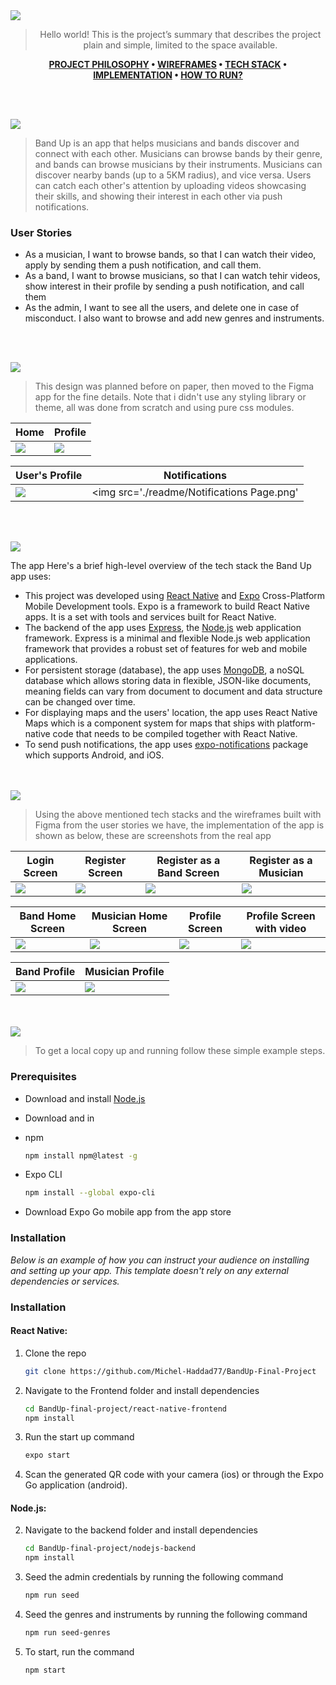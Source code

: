 <img src="./readme/title1.svg"/>

<div align="center">

> Hello world! This is the project’s summary that describes the project plain and simple, limited to the space available.

**[PROJECT PHILOSOPHY](https://github.com/Michel-Haddad77/BandUp-Final-Project#-project-philosophy) • [WIREFRAMES](https://github.com/Michel-Haddad77/BandUp-Final-Project#-wireframes) • [TECH STACK](https://github.com/Michel-Haddad77/BandUp-Final-Project#-tech-stack) • [IMPLEMENTATION](https://github.com/Michel-Haddad77/BandUp-Final-Project#-implementation) • [HOW TO RUN?](https://github.com/Michel-Haddad77/BandUp-Final-Project#-how-to-run)**

</div>

<br><br>

<img src="./readme/title2.svg"/>

> Band Up is an app that helps musicians and bands discover and connect with each other.
> Musicians can browse bands by their genre, and bands can browse musicians by their instruments.
> Musicians can discover nearby bands (up to a 5KM radius), and vice versa.
> Users can catch each other's attention by uploading videos showcasing their skills, and showing their interest in each other via push notifications.

### User Stories

- As a musician, I want to browse bands, so that I can watch their video, apply by sending them a push notification, and call them.
- As a band, I want to browse musicians, so that I can watch tehir videos, show interest in their profile by sending a push notification, and call them
- As the admin, I want to see all the users, and delete one in case of misconduct. I also want to browse and add new genres and instruments.

<br><br>

<img src="./readme/title3.svg"/>

> This design was planned before on paper, then moved to the Figma app for the fine details.
> Note that i didn't use any styling library or theme, all was done from scratch and using pure css modules.

| Home                                | Profile                                                   |
| ----------------------------------- | --------------------------------------------------------- |
| <img src='./readme/Home Page.png'/> | <img src='./readme/Band Profile Page (as musician).png'/> |

| User's Profile                                            | Notifications                              |
| --------------------------------------------------------- | ------------------------------------------ |
| <img src='./readme/Band Profile Page (as musician).png'/> | <img src='./readme/Notifications Page.png' |

<br><br>

<img src="./readme/title4.svg"/>

The app
Here's a brief high-level overview of the tech stack the Band Up app uses:

- This project was developed using [React Native](https://reactnative.dev/) and [Expo](https://docs.expo.dev/) Cross-Platform Mobile Development tools. Expo is a framework to build React Native apps. It is a set with tools and services built for React Native.
- The backend of the app uses [Express](https://expressjs.com/), the [Node.js](https://nodejs.org/) web application framework. Express is a minimal and flexible Node.js web application framework that provides a robust set of features for web and mobile applications.
- For persistent storage (database), the app uses [MongoDB](https://www.mongodb.com/), a noSQL database which allows storing data in flexible, JSON-like documents, meaning fields can vary from document to document and data structure can be changed over time.
- For displaying maps and the users' location, the app uses React Native Maps which is a component system for maps that ships with platform-native code that needs to be compiled together with React Native.
- To send push notifications, the app uses [expo-notifications](https://docs.expo.dev/push-notifications/overview/) package which supports Android, and iOS.

<br><br>
<img src="./readme/title5.svg"/>

> Using the above mentioned tech stacks and the wireframes built with Figma from the user stories we have, the implementation of the app is shown as below, these are screenshots from the real app

| Login Screen                       | Register Screen                        | Register as a Band Screen                      | Register as a Musician                             |
| ---------------------------------- | -------------------------------------- | ---------------------------------------------- | -------------------------------------------------- |
| <img src='/readme/app/Login.jpg'/> | <img src="./readme/app/Register.jpg"/> | <img src="./readme/app/Register as Band.jpg"/> | <img src="./readme/app/Register as Musician.jpg"/> |

| Band Home Screen                              | Musician Home Screen                               | Profile Screen                             | Profile Screen with video                        |
| --------------------------------------------- | -------------------------------------------------- | ------------------------------------------ | ------------------------------------------------ |
| <img src='/readme/app/Band Home Screen.jpg'/> | <img src="./readme/app/Musician Home Screen.jpg"/> | <img src="./readme/app/Profile Page.jpg"/> | <img src="./readme/app/Profile Page video.jpg"/> |

| Band Profile                              | Musician Profile                               |
| ----------------------------------------- | ---------------------------------------------- |
| <img src='/readme/app/Band Profile.jpg'/> | <img src="./readme/app/Musician Profile.jpg"/> |

<br><br>
<img src="./readme/title6.svg"/>

> To get a local copy up and running follow these simple example steps.

### Prerequisites

- Download and install [Node.js](https://nodejs.org/en/)
- Download and in

- npm
  ```sh
  npm install npm@latest -g
  ```
- Expo CLI
  ```sh
  npm install --global expo-cli
  ```
- Download Expo Go mobile app from the app store

### Installation

_Below is an example of how you can instruct your audience on installing and setting up your app. This template doesn't rely on any external dependencies or services._

### Installation

#### React Native:

1. Clone the repo
   ```sh
   git clone https://github.com/Michel-Haddad77/BandUp-Final-Project
   ```
2. Navigate to the Frontend folder and install dependencies
   ```sh
   cd BandUp-final-project/react-native-frontend
   npm install
   ```
3. Run the start up command
   ```sh
   expo start
   ```
4. Scan the generated QR code with your camera (ios) or through the Expo Go application (android).

#### Node.js:

2. Navigate to the backend folder and install dependencies

   ```sh
   cd BandUp-final-project/nodejs-backend
   npm install
   ```

3. Seed the admin credentials by running the following command

   ```sh
   npm run seed
   ```

4. Seed the genres and instruments by running the following command

   ```sh
   npm run seed-genres
   ```

5. To start, run the command
   ```sh
   npm start
   ```
